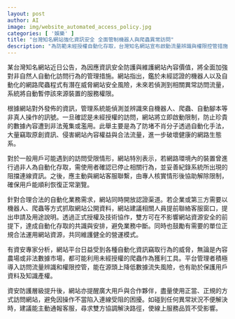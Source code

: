 ```yaml
---
layout: post
author: AI
image: img/website_automated_access_policy.jpg
categories: [ '娛樂' ]
title: "台灣知名網站強化資訊安全 全面管制機器人與爬蟲異常訪問"
description: "為防範未經授權自動化存取，台灣知名網站宣布啟動流量辨識與權限控管措施，嚴格管理機器人及爬蟲，每遇異常自動暫停對應服務。用戶若誤觸限制需主動聯繫客服協助解除，企業如有正當自動化需求可循認證管道申請。專家分析此舉將降低數據流失風險，保障網站內容權益。"
---
```

某台灣知名網站近日公告，為因應資訊安全防護與維護網站內容價值，將全面加強對非自然人自動化訪問行為的管理措施。網站指出，鑑於未經認證的機器人以及自動化的網路爬蟲程式有潛在威脅網站安全風險，未來若偵測到相關異常訪問流量，系統將自動暫停該來源裝置的服務權限。

根據網站對外發佈的資訊，管理系統能偵測並辨識來自機器人、爬蟲、自動腳本等非真人操作的訊號。一旦確認是未經授權的訪問，網站將立即啟動限制，防止珍貴的數據內容遭到非法蒐集或濫用。此舉主要是為了防堵不肖分子透過自動化手法，大量竊取原創資訊、侵害網站內容權益與合法流量，進一步破壞健康的網路生態系。

對於一般用戶可能遇到的訪問受限情形，網站特別表示，若網路環境內的裝置曾進行過非人為自動化存取，需使用者確認已停止相關行為，並妥善紀錄系統所出現的阻擋連線資訊。之後，應主動與網站客服聯繫，由專人核實情形後協助解除限制，確保用戶能順利恢復正常瀏覽。

針對合理合法的自動化業務需求，網站同時開放認證渠道。若企業或第三方需要以機器人、爬蟲等方式抓取網站公開資料，網站建議相關人員提前聯絡客服窗口，提出申請及用途說明。透過正式授權及技術協作，雙方可在不影響網站資源安全的前提下，達成自動化存取的共識與安排，避免業務中斷。同時也鼓勵有需要的單位正規合法運用網站資源，共同維護健全的營運模式。

有資安專家分析，網站平台日益受到各種自動化資訊竊取行為的威脅，無論是內容農場或非法數據市場，都可能利用未經授權的爬蟲作為獲利工具。平台管理者積極導入訪問流量辨識和權限控管，能在源頭上降低數據流失風險，也有助於保護用戶資料及知識產權。

資安防護層級提升後，網站亦提醒廣大用戶與合作夥伴，盡量使用正當、正規的方式訪問網站，避免因操作不當陷入連線受阻的困擾。如碰到任何異常狀況不便解決時，建議能主動通報客服，尋求雙方協調解決路徑，使線上服務品質不受影響。